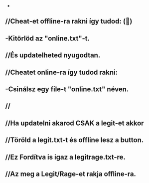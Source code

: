 -
//Cheat-et offline-ra rakni így tudod:   (&#x1F49C;)
-
-Kitörlöd az "online.txt"-t.     
-
//És updatelheted nyugodtan.    
-
//Cheatet online-ra így tudod rakni:     
-
-Csinálsz egy file-t "online.txt" néven.           
-
//
-
//Ha updatelni akarod CSAK a legit-et akkor
- 
//Töröld a legit.txt-t és offline lesz a button.
-
//Ez Fordítva is igaz a legitrage.txt-re. 
-
//Az meg a Legit/Rage-et rakja offline-ra.
- 
